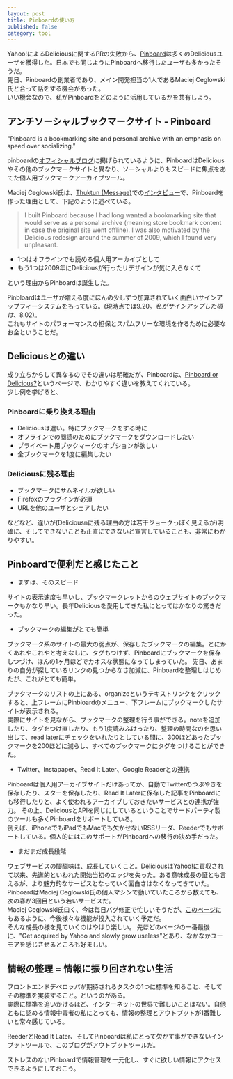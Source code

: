 ```yaml
---
layout: post
title: Pinboardの使い方
published: false
category: tool
---
```


Yahoo!によるDeliciousに関するPRの失敗から、[Pinboard](http://pinboard.in/u:studiomohawk)は多くのDeliciousユーザを獲得した。日本でも同じようにPinboardへ移行したユーザも多かったそうだ。  
先日、Pinboardの創業者であり、メイン開発担当の1人であるMaciej Ceglowski氏と合って話をする機会があった。  
いい機会なので、私がPinboardをどのように活用しているかを共有しよう。

## アンチソーシャルブックマークサイト - Pinboard

"Pinboard is a bookmarking site and personal archive with an emphasis on speed over socializing."

pinboardの[オフィシャルブログ](http://pinboard.in/blog/)に掲げられているように、PinboardはDeliciousやその他のブックマークサイトと異なり、ソーシャルよりもスピードに焦点をあてた個人用ブックマークアーカイブツール。

Maciej Ceglowski氏は、[Thuktun (Message)](http://thuktun.wordpress.com/)での[インタビュー](http://thuktun.wordpress.com/2011/01/03/an-interview-with-maciej-ceglowski-of-pinboard/)で、Pinboardを作った理由として、下記のように述べている。

> I built Pinboard because I had long wanted a bookmarking site that would serve as a personal archive (meaning store bookmark content in case the original site went offline).
> I was also motivated by the Delicious redesign around the summer of 2009, which I found very unpleasant.

- 1つはオフラインでも読める個人用アーカイブとして
- もう1つは2009年にDeliciousが行ったリデザインが気に入らなくて

という理由からPinboardは誕生した。  

Pinbloardはユーザが増える度にほんの少しずつ加算されていく面白いサインアップフィーシステムをもっている。(現時点では$9.20。私がサインアップした頃は、$8.02)。  
これもサイトのパフォーマンスの担保とスパムフリーな環境を作るために必要なお金ということだ。

## Deliciousとの違い

成り立ちからして異なるのでその違いは明確だが、Pinboardは、[Pinboard or Delicious?](https://pinboard.in/switch/)というページで、わかりやすく違いを教えてくれている。  
少し例を挙げると、

### Pinboardに乗り換える理由

- Deliciousは遅い。特にブックマークをする時に
- オフラインでの閲読のためにブックマークをダウンロードしたい
- プライベート用ブックマークのオプションが欲しい
- 全ブックマークを1度に編集したい

### Deliciousに残る理由

- ブックマークにサムネイルが欲しい
- Firefoxのプラグインが必須
- URLを他のユーザとシェアしたい

などなど、違いが(Deliciousnに残る理由の方は若干ジョークっぽく見えるが)明確に、そしてできないことも正直にできないと宣言していることも、非常にわかりやすい。

## Pinboardで便利だと感じたこと

- まずは、そのスピード

サイトの表示速度も早いし、ブックマークレットからのウェブサイトのブックマークもかなり早い。長年Deliciousを愛用してきた私にとってはかなりの驚きだった。

- ブックマークの編集がとても簡単

ブックマーク系のサイトの最大の弱点が、保存したブックマークの編集。とにかくあれやこれやと考えなしに、タグもつけず、Pinboardにブックマークを保存しつづけ、ほんの1ヶ月ほどでカオスな状態になってしまっていた。
先日、あまりの自分が探しているリンクの見つからなさ加減に、Pinboardを整理しはじめたが、これがとても簡単。

ブックマークのリストの上にある、organizeというテキストリンクをクリックすると、上フレームにPinbloardのメニュー、下フレームにブックマークしたサイトが表示される。  
実際にサイトを見ながら、ブックマークの整理を行う事ができる。noteを追加したり、タグをつけ直したり、もう1度読みふけったり、整理の時間なのを思い出して、read laterにチェックをいれたりとしている間に、300ほどあったブックマークを200ほどに減らし、すべてのブックマークにタグをつけることができた。

- Twitter、Instapaper、Read It Later、Google Readerとの連携

Pinboardは個人用アーカイブサイトだけあってか、自動でTwitterのつぶやきを保存したり、スターを保存したり、Read It Laterに保存した記事をPinboardにも移行したりと、よく使われるアーカイブしておきたいサービスとの連携が強力。
その上、DeliciousとAPIを同じにしているということでサードパーティ製のツールも多くPinboardをサポートしている。  
例えば、iPhoneでもiPadでもMacでも欠かせないRSSリーダ、Reederでもサポートしている。個人的にはこのサポートがPinboardへの移行の決め手だった。

- まだまだ成長段階

ウェブサービスの醍醐味は、成長していくこと。DeliciousはYahoo!に買収されて以来、先進的といわれた開始当初のエッジを失った。ある意味成長の証とも言えるが、より魅力的なサービスとなっていく面白さはなくなってきていた。  
PinboardはMaciej Ceglowski氏の個人マシンで動いていたころから数えても、次の春が3回目という若いサービスだ。  
Maciej Ceglowski氏曰く、今は毎日バグ修正で忙しいそうだが、[このページ](http://pinboard.in/features/)にもあるように、今後様々な機能が投入されていく予定だ。  
そんな成長の様を見ていくのはやはり楽しい。
先ほどのページの一番最後に、"Get acquired by Yahoo and slowly grow useless"とあり、なかなかユーモアを感じさせるところも好ましい。

## 情報の整理 = 情報に振り回されない生活

フロントエンドデベロッパが期待されるタスクの1つに標準を知ること、そしてその標準を実装すること。というのがある。  
実際に標準を追いかけるほど、インターネットの世界で難しいことはない。自他ともに認める情報中毒者の私にとっても、情報の整理とアウトプットが1番難しいと常々感じている。

ReederとRead It Later、そしてPinboardは私にとって欠かす事ができないインプットツールで、このブログがアウトプットツールだ。

ストレスのないPinboardで情報管理を一元化し、すぐに欲しい情報にアクセスできるようにしておこう。
